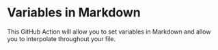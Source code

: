 # Variables in Markdown
This GitHub Action will allow you to set variables in Markdown and allow you to interpolate throughout your file.
